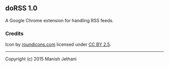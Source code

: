 ## doRSS 1.0

A Google Chrome extension for handling RSS feeds.

### Credits

Icon by [roundicons.com](https://www.iconfinder.com/longshadowicons) licensed under [CC BY 2.5](https://creativecommons.org/licenses/by/2.5/).

---
Copyright (c) 2015 Manish Jethani
